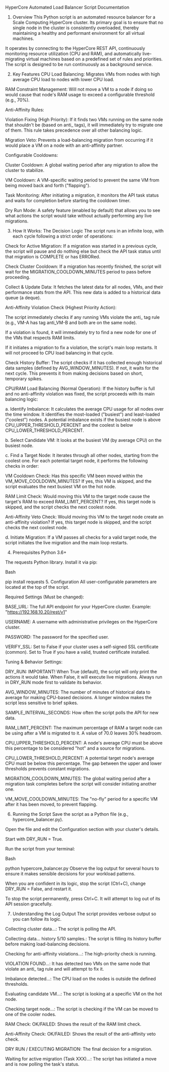 HyperCore Automated Load Balancer Script Documentation
1. Overview
This Python script is an automated resource balancer for a Scale Computing HyperCore cluster. Its primary goal is to ensure that no single node in the cluster is consistently overloaded, thereby maintaining a healthy and performant environment for all virtual machines.

It operates by connecting to the HyperCore REST API, continuously monitoring resource utilization (CPU and RAM), and automatically live-migrating virtual machines based on a predefined set of rules and priorities. The script is designed to be run continuously as a background service.

2. Key Features
CPU Load Balancing: Migrates VMs from nodes with high average CPU load to nodes with lower CPU load.

RAM Constraint Management: Will not move a VM to a node if doing so would cause that node's RAM usage to exceed a configurable threshold (e.g., 70%).

Anti-Affinity Rules:

Violation Fixing (High Priority): If it finds two VMs running on the same node that shouldn't be (based on anti_ tags), it will immediately try to migrate one of them. This rule takes precedence over all other balancing logic.

Migration Veto: Prevents a load-balancing migration from occurring if it would place a VM on a node with an anti-affinity partner.

Configurable Cooldowns:

Cluster Cooldown: A global waiting period after any migration to allow the cluster to stabilize.

VM Cooldown: A VM-specific waiting period to prevent the same VM from being moved back and forth ("flapping").

Task Monitoring: After initiating a migration, it monitors the API task status and waits for completion before starting the cooldown timer.

Dry Run Mode: A safety feature (enabled by default) that allows you to see what actions the script would take without actually performing any live migrations.

3. How It Works: The Decision Logic
The script runs in an infinite loop, with each cycle following a strict order of operations:

Check for Active Migration: If a migration was started in a previous cycle, the script will pause and do nothing else but check the API task status until that migration is COMPLETE or has ERRORed.

Check Cluster Cooldown: If a migration has recently finished, the script will wait for the MIGRATION_COOLDOWN_MINUTES period to pass before proceeding.

Collect & Update Data: It fetches the latest data for all nodes, VMs, and their performance stats from the API. This new data is added to a historical data queue (a deque).

Anti-Affinity Violation Check (Highest Priority Action):

The script immediately checks if any running VMs violate the anti_ tag rule (e.g., VM-A has tag anti_VM-B and both are on the same node).

If a violation is found, it will immediately try to find a new node for one of the VMs that respects RAM limits.

If it initiates a migration to fix a violation, the script's main loop restarts. It will not proceed to CPU load balancing in that cycle.

Check History Buffer: The script checks if it has collected enough historical data samples (defined by AVG_WINDOW_MINUTES). If not, it waits for the next cycle. This prevents it from making decisions based on short, temporary spikes.

CPU/RAM Load Balancing (Normal Operation): If the history buffer is full and no anti-affinity violation was fixed, the script proceeds with its main balancing logic:

a. Identify Imbalance: It calculates the average CPU usage for all nodes over the time window. It identifies the most-loaded ("busiest") and least-loaded ("coolest") nodes. A potential imbalance exists if the busiest node is above CPU_UPPER_THRESHOLD_PERCENT and the coolest is below CPU_LOWER_THRESHOLD_PERCENT.

b. Select Candidate VM: It looks at the busiest VM (by average CPU) on the busiest node.

c. Find a Target Node: It iterates through all other nodes, starting from the coolest one. For each potential target node, it performs the following checks in order:

VM Cooldown Check: Has this specific VM been moved within the VM_MOVE_COOLDOWN_MINUTES? If yes, this VM is skipped, and the script evaluates the next busiest VM on the hot node.

RAM Limit Check: Would moving this VM to the target node cause the target's RAM to exceed RAM_LIMIT_PERCENT? If yes, this target node is skipped, and the script checks the next coolest node.

Anti-Affinity Veto Check: Would moving this VM to the target node create an anti-affinity violation? If yes, this target node is skipped, and the script checks the next coolest node.

d. Initiate Migration: If a VM passes all checks for a valid target node, the script initiates the live migration and the main loop restarts.

4. Prerequisites
Python 3.6+

The requests Python library. Install it via pip:

Bash

pip install requests
5. Configuration
All user-configurable parameters are located at the top of the script.

Required Settings (Must be changed):

BASE_URL: The full API endpoint for your HyperCore cluster. Example: "https://192.168.10.20/rest/v1"

USERNAME: A username with administrative privileges on the HyperCore cluster.

PASSWORD: The password for the specified user.

VERIFY_SSL: Set to False if your cluster uses a self-signed SSL certificate (common). Set to True if you have a valid, trusted certificate installed.

Tuning & Behavior Settings:

DRY_RUN: IMPORTANT! When True (default), the script will only print the actions it would take. When False, it will execute live migrations. Always run in DRY_RUN mode first to validate its behavior.

AVG_WINDOW_MINUTES: The number of minutes of historical data to average for making CPU-based decisions. A longer window makes the script less sensitive to brief spikes.

SAMPLE_INTERVAL_SECONDS: How often the script polls the API for new data.

RAM_LIMIT_PERCENT: The maximum percentage of RAM a target node can be using after a VM is migrated to it. A value of 70.0 leaves 30% headroom.

CPU_UPPER_THRESHOLD_PERCENT: A node's average CPU must be above this percentage to be considered "hot" and a source for migrations.

CPU_LOWER_THRESHOLD_PERCENT: A potential target node's average CPU must be below this percentage. The gap between the upper and lower thresholds prevents constant migrations.

MIGRATION_COOLDOWN_MINUTES: The global waiting period after a migration task completes before the script will consider initiating another one.

VM_MOVE_COOLDOWN_MINUTES: The "no-fly" period for a specific VM after it has been moved, to prevent flapping.

6. Running the Script
Save the script as a Python file (e.g., hypercore_balancer.py).

Open the file and edit the Configuration section with your cluster's details.

Start with DRY_RUN = True.

Run the script from your terminal:

Bash

python hypercore_balancer.py
Observe the log output for several hours to ensure it makes sensible decisions for your workload patterns.

When you are confident in its logic, stop the script (Ctrl+C), change DRY_RUN = False, and restart it.

To stop the script permanently, press Ctrl+C. It will attempt to log out of its API session gracefully.

7. Understanding the Log Output
The script provides verbose output so you can follow its logic.

Collecting cluster data...: The script is polling the API.

Collecting data... history 5/10 samples.: The script is filling its history buffer before making load-balancing decisions.

Checking for anti-affinity violations...: The high-priority check is running.

VIOLATION FOUND...: It has detected two VMs on the same node that violate an anti_ tag rule and will attempt to fix it.

Imbalance detected...: The CPU load on the nodes is outside the defined thresholds.

Evaluating candidate VM...: The script is looking at a specific VM on the hot node.

Checking target node...: The script is checking if the VM can be moved to one of the cooler nodes.

RAM Check: OK/FAILED: Shows the result of the RAM limit check.

Anti-Affinity Check: OK/FAILED: Shows the result of the anti-affinity veto check.

DRY RUN / EXECUTING MIGRATION: The final decision for a migration.

Waiting for active migration (Task XXX)...: The script has initiated a move and is now polling the task's status.